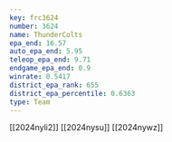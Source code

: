 ```yaml
---
key: frc3624
number: 3624
name: ThunderColts
epa_end: 16.57
auto_epa_end: 5.95
teleop_epa_end: 9.71
endgame_epa_end: 0.9
winrate: 0.5417
district_epa_rank: 655
district_epa_percentile: 0.6363
type: Team
---
```

[[2024nyli2]]
[[2024nysu]]
[[2024nywz]]
